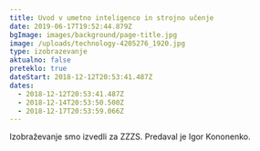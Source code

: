 ```yaml
---
title: Uvod v umetno inteligenco in strojno učenje
date: 2019-06-17T19:52:44.879Z
bgImage: images/background/page-title.jpg
image: /uploads/technology-4205276_1920.jpg
type: izobrazevanje
aktualno: false
preteklo: true
dateStart: 2018-12-12T20:53:41.487Z
dates:
  - 2018-12-12T20:53:41.487Z
  - 2018-12-14T20:53:50.500Z
  - 2018-12-17T20:53:59.066Z
---
```

Izobraževanje smo izvedli za ZZZS. Predaval je Igor Kononenko.
